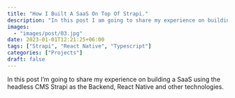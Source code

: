 ```yaml
---
title: "How I Built A SaaS On Top Of Strapi."
description: "In this post I am going to share my experience on building a SaaS using the headless CMS Strapi as the Backend, React Native and other technologies."
images:
  - "images/post/03.jpg"
date: 2023-01-01T12:21:25+06:00
tags: ["Strapi", "React Native", "Typescript"]
categories: ["Projects"]
draft: false
---
```


In this post I&rsquo;m going to share my experience on building a SaaS using the headless CMS Strapi as the Backend, React Native and other technologies.
